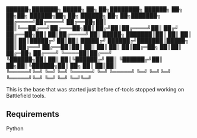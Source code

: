   ██████╗███████╗     █████╗ ██╗   ██╗████████╗ ██████╗ ██╗  ██╗██╗ ██████╗██╗  ██╗    ██████╗ ██╗  ██╗███████╗
 ██╔════╝██╔════╝    ██╔══██╗██║   ██║╚══██╔══╝██╔═══██╗██║ ██╔╝██║██╔════╝██║ ██╔╝    ██╔══██╗██║  ██║██╔════╝
 ██║     █████╗      ███████║██║   ██║   ██║   ██║   ██║█████╔╝ ██║██║     █████╔╝     ██████╔╝███████║█████╗  
 ██║     ██╔══╝      ██╔══██║██║   ██║   ██║   ██║   ██║██╔═██╗ ██║██║     ██╔═██╗     ██╔═══╝ ╚════██║██╔══╝  
 ╚██████╗██║         ██║  ██║╚██████╔╝   ██║   ╚██████╔╝██║  ██╗██║╚██████╗██║  ██╗    ██║          ██║██║     
  ╚═════╝╚═╝         ╚═╝  ╚═╝ ╚═════╝    ╚═╝    ╚═════╝ ╚═╝  ╚═╝╚═╝ ╚═════╝╚═╝  ╚═╝    ╚═╝          ╚═╝╚═╝             

This is the base that was started just before cf-tools stopped working on Battlefield tools.

Requirements
--------------

Python 


